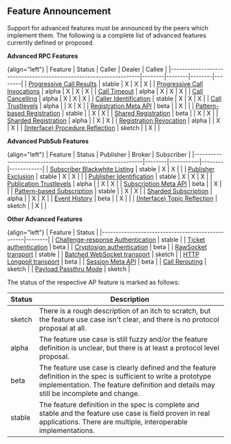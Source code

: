 ## Feature Announcement

Support for advanced features must be announced by the peers which implement them. The following is a complete list of advanced features currently defined or proposed.

**Advanced RPC Features**

{align="left"}
| Feature                                                           | Status | Caller | Dealer | Callee |
|-------------------------------------------------------------------|--------|--------|--------|--------|
| [Progressive Call Results](#rpc-progressive-call-results)         | stable | X      | X      | X      |
| [Progressive Call Invocations](#rpc-progressive-call-invocations) | alpha  | X      | X      | X      |
| [Call Timeout](#rpc-call-timeout)                                 | alpha  | X      | X      | X      |
| [Call Cancelling](#rpc-call-cancelling)                           | alpha  | X      | X      | X      |
| [Caller Identification](#rpc-call-identification)                 | stable | X      | X      | X      |
| [Call Trustlevels](#rpc-call-trust-levels)                        | alpha  |        | X      | X      |
| [Registration Meta API](#rpc-reg-metapi)                          | beta   |        | X      |        |
| [Pattern-based Registration](#rpc-pattern-reg)                    | stable |        | X      | X      |
| [Shared Registration](#rpc-shared-registration)                   | beta   |        | X      | X      |
| [Sharded Registration](##rpc-sharded-registration)                | alpha  |        | X      | X      |
| [Registration Revocation](#rpc-registration-revocation)           | alpha  |        | X      | X      |
| [(Interface) Procedure Reflection](#interface-reflection)         | sketch |        | X      |        |


**Advanced PubSub Features**

{align="left"}
| Feature                                                   | Status | Publisher | Broker | Subscriber |
|-----------------------------------------------------------|--------|-----------|--------|------------|
| [Subscriber Blackwhite Listing](#pubsub-bw-listing)       | stable | X         | X      |            |
| [Publisher Exclusion](#pubsub-pub-exclusion)              | stable | X         | X      |            |
| [Publisher Identification](#pubsub-pub-identification)    | stable | X         | X      | X          |
| [Publication Trustlevels](#pubsub-pub-trustlevels)        | alpha  |           | X      | X          |
| [Subscription Meta API](#pubsub-sub-metapi)               | beta   |           | X      |            |
| [Pattern-based Subscription](#pattern-based-subscription) | stable |           | X      | X          |
| [Sharded Subscription](#pubsub-sharded-subscription)      | alpha  |           | X      | X          |
| [Event History](#pubsub-event-history)                    | beta   |           | X      |            |
| [(Interface) Topic Reflection](#interface-reflection)     | sketch |           | X      |            |


**Other Advanced Features**

{align="left"}
| Feature                                          | Status |
|--------------------------------------------------|--------|
| [Challenge-response Authentication](#wampcra)    | stable |
| [Ticket authentication](#ticketauth)             | beta   |
| [Cryptosign authentication](#cryptosignauth)     | beta   |
| [RawSocket transport](#rawsocket)                | stable |
| [Batched WebSocket transport](#batchedwebsocket) | sketch |
| [HTTP Longpoll transport](#longpoll)             | beta   |
| [Session Meta API](#session-metapi)              | beta   |
| [Call Rerouting](#rpc-call-rerouting)            | sketch |
| [Payload Passthru Mode](#payload-passthru-mode)  | sketch |


The status of the respective AP feature is marked as follows:

| Status | Description                                                                                                                                                                                              |
|--------|----------------------------------------------------------------------------------------------------------------------------------------------------------------------------------------------------------|
| sketch | There is a rough description of an itch to scratch, but the feature use case isn't clear, and there is no protocol proposal at all.                                                                      |
| alpha  | The feature use case is still fuzzy and/or the feature definition is unclear, but there is at least a protocol level proposal.                                                                           |
| beta   | The feature use case is clearly defined and the feature definition in the spec is sufficient to write a prototype implementation. The feature definition and details may still be incomplete and change. |
| stable | The feature definition in the spec is complete and stable and the feature use case is field proven in real applications. There are multiple, interoperable implementations.                              |

